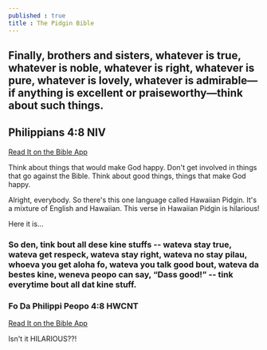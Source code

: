 ```yaml
---
published : true
title : The Pidgin Bible
---
```

<h2>Finally, brothers and sisters, whatever is true, whatever is noble, whatever is right, whatever is pure, whatever is lovely, whatever is admirable—if anything is excellent or praiseworthy—think about such things.</h2>
<h2>Philippians 4:8 NIV</h2>
<a href = "https://bible.com/bible/111/php.4.8.NIV">Read It on the Bible App </a>
<p>Think about things that would make God happy. Don't get involved in things that go against the Bible. Think about good things, things that make God happy.</p>
<p>Alright, everybody. So there's this one language called Hawaiian Pidgin. It's a mixture of English and Hawaiian. This verse in Hawaiian Pidgin is hilarious!</p>
<p>Here it is...</p>
<h3>So den, tink bout all dese kine stuffs -- wateva stay true, wateva get respeck, wateva stay right, wateva no stay pilau, whoeva you get aloha fo, wateva you talk good bout, wateva da bestes kine, weneva peopo can say, “Dass good!” -- tink everytime bout all dat kine stuff.</h3>
<h3>Fo Da Philippi Peopo 4:8 HWCNT</h3>
<a href = "https://bible.com/bible/76/php.4.8.HWCNT">Read It on the Bible App </a>
<p>Isn't it HILARIOUS??!</p>
